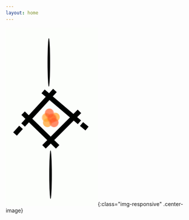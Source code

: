 ```yaml
---
layout: home
---
```


![logo](images/logo.gif){:class="img-responsive" .center-image}

<div id="canvas-container">
    <canvas data-processing-sources="/assets/sergey_ostrikov.pde"></canvas>
</div>
